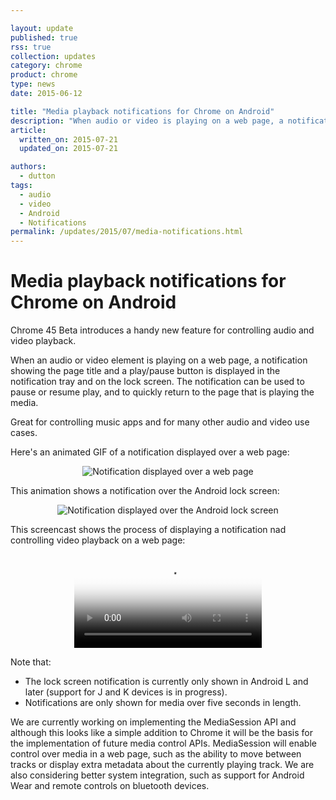 ```yaml
---

layout: update
published: true
rss: true
collection: updates
category: chrome
product: chrome
type: news
date: 2015-06-12

title: "Media playback notifications for Chrome on Android"
description: "When audio or video is playing on a web page, a notification showing the page title and a play/pause button is displayed in the notification tray and on the lock screen. The notification can be used to pause/resume play or return to the page playing the media."
article:
  written_on: 2015-07-21
  updated_on: 2015-07-21

authors:
  - dutton
tags:
  - audio
  - video
  - Android
  - Notifications
permalink: /updates/2015/07/media-notifications.html
---
```

<style type="text/css" media="screen">
img, video {
  max-width: 100%;
}
</style>

# Media playback notifications for Chrome on Android

Chrome 45 Beta introduces a handy new feature for controlling audio and video playback.

When an audio or video element is playing on a web page, a notification showing the page title and a play/pause button is displayed in the notification tray and on the lock screen. The notification can be used to pause or resume play, and to quickly return to the page that is playing the media.

Great for controlling music apps and for many other audio and video use cases.

Here's an animated GIF of a notification displayed over a web page:

<p style="text-align: center;">
  <img src="/web/updates/images/2015-07-21-media-notifications/notification-over-web-page.gif" alt="Notification displayed over a web page">
</p>

This animation shows a notification over the Android lock screen:

<p style="text-align: center;">
  <img src="/web/updates/images/2015-07-21-media-notifications/notification-over-lock-screen.gif" alt="Notification displayed over the Android lock screen">
</p>

This screencast shows the process of displaying a notification nad controlling video playback on a web page:

<p style="text-align: center;">
  <video controls poster="/web/updates/videos/2015-07-21-media-notifications/poster.jpg">
    <source src="/web/updates/videos/2015-07-21-media-notifications/media-notifications.webm" type="video/webm" />
    <source src="/web/updates/videos/2015-07-21-media-notifications/media-notifications.mp4" type="video/mp4" />
  </video>
</p>

Note that:
* The lock screen notification is currently only shown in Android L and later (support for J and K devices is in progress).
* Notifications are only shown for media over five seconds in length.

We are currently working on implementing the MediaSession API and although this looks like a simple addition to Chrome it will be the basis for the implementation of future media control APIs. MediaSession will enable control over media in a web page, such as the ability to move between tracks or display extra metadata about the currently playing track. We are also considering better system integration, such as support for Android Wear and remote controls on bluetooth devices.


